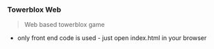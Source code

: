 ### Towerblox Web

> Web based towerblox game

- only front end code is used - just open index.html in your browser

